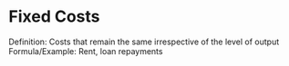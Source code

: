 # Fixed Costs

Definition: Costs that remain the same irrespective of the level of output
Formula/Example: Rent, loan repayments